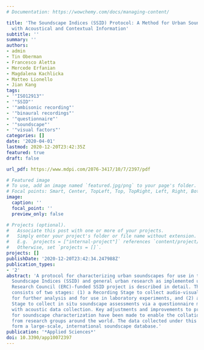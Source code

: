 ```yaml
---
# Documentation: https://wowchemy.com/docs/managing-content/

title: 'The Soundscape Indices (SSID) Protocol: A Method for Urban Soundscape Surveys—Questionnaires
  with Acoustical and Contextual Information'
subtitle: ''
summary: ''
authors:
- admin
- Tin Oberman
- Francesco Aletta
- Mercede Erfanian
- Magdalena Kachlicka
- Matteo Lionello
- Jian Kang
tags:
- '"ISO12913"'
- '"SSID"'
- '"ambisonic recording"'
- '"binaural recordings"'
- '"questionnaire"'
- '"soundscape"'
- '"visual factors"'
categories: []
date: '2020-04-01'
lastmod: 2020-12-20T23:42:35Z
featured: true
draft: false

url_pdf: https://www.mdpi.com/2076-3417/10/7/2397/pdf

# Featured image
# To use, add an image named `featured.jpg/png` to your page's folder.
# Focal points: Smart, Center, TopLeft, Top, TopRight, Left, Right, BottomLeft, Bottom, BottomRight.
image:
  caption: ''
  focal_point: ''
  preview_only: false

# Projects (optional).
#   Associate this post with one or more of your projects.
#   Simply enter your project's folder or file name without extension.
#   E.g. `projects = ["internal-project"]` references `content/project/deep-learning/index.md`.
#   Otherwise, set `projects = []`.
projects: []
publishDate: '2020-12-20T23:42:34.247988Z'
publication_types:
- '2'
abstract: 'A protocol for characterizing urban soundscapes for use in the design of
  Soundscape Indices (SSID) and general urban research as implemented under the European
  Research Council (ERC)-funded SSID project is described in detail. The protocol
  consists of two stages: (1) a Recording Stage to collect audio-visual recordings
  for further analysis and for use in laboratory experiments, and (2) a Questionnaire
  Stage to collect in situ soundscape assessments via a questionnaire method paired
  with acoustic data collection. Key adjustments and improvements to previous methodologies
  for soundscape characterization have been made to enable the collation of data gathered
  from research groups around the world. The data collected under this protocol will
  form a large-scale, international soundscape database.'
publication: '*Applied Sciences*'
doi: 10.3390/app10072397
---
```


